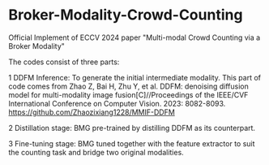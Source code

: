 # Broker-Modality-Crowd-Counting
Official Implement of ECCV 2024 paper "Multi-modal Crowd Counting via a Broker Modality"

The codes consist of three parts:

1 DDFM Inference: To generate the initial intermediate modality. This part of code comes from 
Zhao Z, Bai H, Zhu Y, et al. DDFM: denoising diffusion model for multi-modality image fusion[C]//Proceedings of the IEEE/CVF International Conference on Computer Vision. 2023: 8082-8093.
https://github.com/Zhaozixiang1228/MMIF-DDFM

2 Distillation stage: BMG pre-trained by distilling DDFM as its counterpart.

3 Fine-tuning stage: BMG tuned together with the feature extractor to suit the counting task and bridge two original modalities.
